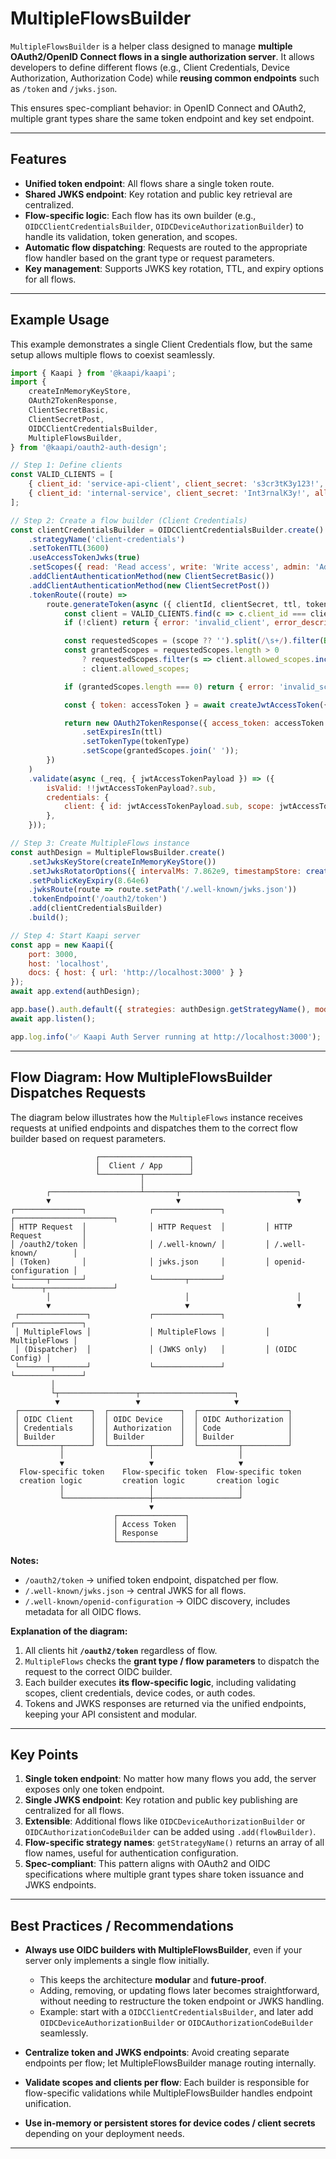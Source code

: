 # MultipleFlowsBuilder

`MultipleFlowsBuilder` is a helper class designed to manage **multiple OAuth2/OpenID Connect flows in a single authorization server**. It allows developers to define different flows (e.g., Client Credentials, Device Authorization, Authorization Code) while **reusing common endpoints** such as `/token` and `/jwks.json`.

This ensures spec-compliant behavior: in OpenID Connect and OAuth2, multiple grant types share the same token endpoint and key set endpoint.

---

## Features

* **Unified token endpoint**: All flows share a single token route.
* **Shared JWKS endpoint**: Key rotation and public key retrieval are centralized.
* **Flow-specific logic**: Each flow has its own builder (e.g., `OIDCClientCredentialsBuilder`, `OIDCDeviceAuthorizationBuilder`) to handle its validation, token generation, and scopes.
* **Automatic flow dispatching**: Requests are routed to the appropriate flow handler based on the grant type or request parameters.
* **Key management**: Supports JWKS key rotation, TTL, and expiry options for all flows.

---

## Example Usage

This example demonstrates a single Client Credentials flow, but the same setup allows multiple flows to coexist seamlessly.

```javascript
import { Kaapi } from '@kaapi/kaapi';
import {
    createInMemoryKeyStore,
    OAuth2TokenResponse,
    ClientSecretBasic,
    ClientSecretPost,
    OIDCClientCredentialsBuilder,
    MultipleFlowsBuilder,
} from '@kaapi/oauth2-auth-design';

// Step 1: Define clients
const VALID_CLIENTS = [
    { client_id: 'service-api-client', client_secret: 's3cr3tK3y123!', allowed_scopes: ['read', 'write'] },
    { client_id: 'internal-service', client_secret: 'Int3rnalK3y!', allowed_scopes: ['read', 'write', 'admin'] },
];

// Step 2: Create a flow builder (Client Credentials)
const clientCredentialsBuilder = OIDCClientCredentialsBuilder.create()
    .strategyName('client-credentials')
    .setTokenTTL(3600)
    .useAccessTokenJwks(true)
    .setScopes({ read: 'Read access', write: 'Write access', admin: 'Admin access' })
    .addClientAuthenticationMethod(new ClientSecretBasic())
    .addClientAuthenticationMethod(new ClientSecretPost())
    .tokenRoute((route) =>
        route.generateToken(async ({ clientId, clientSecret, ttl, tokenType, scope, createJwtAccessToken }) => {
            const client = VALID_CLIENTS.find(c => c.client_id === clientId && c.client_secret === clientSecret);
            if (!client) return { error: 'invalid_client', error_description: 'Invalid credentials' };

            const requestedScopes = (scope ?? '').split(/\s+/).filter(Boolean);
            const grantedScopes = requestedScopes.length > 0
                ? requestedScopes.filter(s => client.allowed_scopes.includes(s))
                : client.allowed_scopes;

            if (grantedScopes.length === 0) return { error: 'invalid_scope', error_description: 'No valid scopes' };

            const { token: accessToken } = await createJwtAccessToken({ sub: clientId, scope: grantedScopes.join(' ') });

            return new OAuth2TokenResponse({ access_token: accessToken })
                .setExpiresIn(ttl)
                .setTokenType(tokenType)
                .setScope(grantedScopes.join(' '));
        })
    )
    .validate(async (_req, { jwtAccessTokenPayload }) => ({
        isValid: !!jwtAccessTokenPayload?.sub,
        credentials: {
            client: { id: jwtAccessTokenPayload.sub, scope: jwtAccessTokenPayload.scope },
        },
    }));

// Step 3: Create MultipleFlows instance
const authDesign = MultipleFlowsBuilder.create()
    .setJwksKeyStore(createInMemoryKeyStore())
    .setJwksRotatorOptions({ intervalMs: 7.862e9, timestampStore: createInMemoryKeyStore() })
    .setPublicKeyExpiry(8.64e6)
    .jwksRoute(route => route.setPath('/.well-known/jwks.json'))
    .tokenEndpoint('/oauth2/token')
    .add(clientCredentialsBuilder)
    .build();

// Step 4: Start Kaapi server
const app = new Kaapi({ 
    port: 3000, 
    host: 'localhost',
    docs: { host: { url: 'http://localhost:3000' } } 
});
await app.extend(authDesign);

app.base().auth.default({ strategies: authDesign.getStrategyName(), mode: 'try' });
await app.listen();

app.log.info('✅ Kaapi Auth Server running at http://localhost:3000');
```

---

## Flow Diagram: How MultipleFlowsBuilder Dispatches Requests

The diagram below illustrates how the `MultipleFlows` instance receives requests at unified endpoints and dispatches them to the correct flow builder based on request parameters.

```
                   ┌────────────────────┐
                   │  Client / App      │
                   └─────────┬──────────┘
                             │
        ┌────────────────────┴───────┬──────────────────────────┐
        ▼                            ▼                          ▼
┌───────────────┐              ┌───────────────┐         ┌──────────────────────┐      
│ HTTP Request  │              │ HTTP Request  │         │ HTTP Request         │         
│ /oauth2/token │              │ /.well-known/ │         │ /.well-known/        │
│ (Token)       │              │ jwks.json     │         │ openid-configuration │
└───────┬───────┘              └───────┬───────┘         └──────┬───────────────┘
        │                              │                        │
        ▼                              ▼                        ▼
 ┌───────────────┐             ┌───────────────┐         ┌───────────────┐
 │ MultipleFlows │             │ MultipleFlows │         │ MultipleFlows │
 │ (Dispatcher)  │             │ (JWKS only)   │         │ (OIDC Config) │
 └───────┬───────┘             └───────────────┘         └───────────────┘
         │
         └┬─────────────────┬─────────────────────┐
          ▼                 ▼                     ▼
 ┌────────────────┐  ┌────────────────┐  ┌────────────────────┐
 │ OIDC Client    │  │ OIDC Device    │  │ OIDC Authorization │
 │ Credentials    │  │ Authorization  │  │ Code               │
 │ Builder        │  │ Builder        │  │ Builder            │
 └─────────┬──────┘  └─────────┬──────┘  └─────────┬──────────┘
           │                   │                   │
           ▼                   ▼                   ▼
  Flow-specific token    Flow-specific token  Flow-specific token
  creation logic         creation logic       creation logic
           │                   │                   │
           └───────────────────┼───────────────────┘
                               ▼
                       ┌───────────────┐
                       │ Access Token  │
                       │ Response      │
                       └───────────────┘
```
**Notes:**

* `/oauth2/token` → unified token endpoint, dispatched per flow.
* `/.well-known/jwks.json` → central JWKS for all flows.
* `/.well-known/openid-configuration` → OIDC discovery, includes metadata for all OIDC flows.

**Explanation of the diagram:**

1. All clients hit **`/oauth2/token`** regardless of flow.
2. `MultipleFlows` checks the **grant type / flow parameters** to dispatch the request to the correct OIDC builder.
3. Each builder executes **its flow-specific logic**, including validating scopes, client credentials, device codes, or auth codes.
4. Tokens and JWKS responses are returned via the unified endpoints, keeping your API consistent and modular.

---

## Key Points

1. **Single token endpoint**: No matter how many flows you add, the server exposes only one token endpoint.
2. **Single JWKS endpoint**: Key rotation and public key publishing are centralized for all flows.
3. **Extensible**: Additional flows like `OIDCDeviceAuthorizationBuilder` or `OIDCAuthorizationCodeBuilder` can be added using `.add(flowBuilder)`.
4. **Flow-specific strategy names**: `getStrategyName()` returns an array of all flow names, useful for authentication configuration.
5. **Spec-compliant**: This pattern aligns with OAuth2 and OIDC specifications where multiple grant types share token issuance and JWKS endpoints.

---

## Best Practices / Recommendations

* **Always use OIDC builders with MultipleFlowsBuilder**, even if your server only implements a single flow initially.

  * This keeps the architecture **modular** and **future-proof**.
  * Adding, removing, or updating flows later becomes straightforward, without needing to restructure the token endpoint or JWKS handling.
  * Example: start with a `OIDCClientCredentialsBuilder`, and later add `OIDCDeviceAuthorizationBuilder` or `OIDCAuthorizationCodeBuilder` seamlessly.

* **Centralize token and JWKS endpoints**: Avoid creating separate endpoints per flow; let MultipleFlowsBuilder manage routing internally.

* **Validate scopes and clients per flow**: Each builder is responsible for flow-specific validations while MultipleFlowsBuilder handles endpoint unification.

* **Use in-memory or persistent stores for device codes / client secrets** depending on your deployment needs.

---